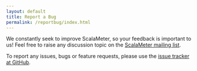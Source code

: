 ```yaml
---
layout: default
title: Report a Bug
permalink: /reportbug/index.html
---
```




We constantly seek to improve ScalaMeter, so your feedback is important to us!
Feel free to raise any discussion topic on the [ScalaMeter mailing list](http://groups.google.com/group/scalameter).

To report any issues, bugs or feature requests, please use the
[issue tracker at GitHub](https://github.com/axel22/scalagl/issues).



